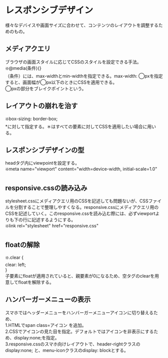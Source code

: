 # レスポンシブデザイン  
様々なデバイスや画面サイズに合わせて、コンテンツのレイアウトを調整するためのもの。  
## メディアクエリ
ブラウザの画面スタイルに応じてCSSのスタイルを設定できる手法。  
❇️@media(条件){}  
（条件）には、max-widthとmin-widthを指定できる。max-width: ◯pxを指定すると、画面幅が◯px以下のときにCSSを適用できる。  
◯pxの部分をブレイクポイントという。  
## レイアウトの崩れを治す
❇️box-sizing: border-box;  
*に対して指定する。＊はすべての要素に対してCSSを適用したい場合に用いる。  
## レスポンシブデザインの型
headタグ内にviewpointを設定する。  
❇️meta name="viewport" content="width=device-width, initial-scale=1.0"  
## responsive.cssの読み込み
stylesheet.cssにメディアクエリ用のCSSを記述しても問題ないが、CSSファイルを分割することで整理しやすくなる。responsive.cssにメディアクエリ用のCSSを記述していく。このresponsive.cssを読み込む際には、必ずviewportよりも下の行に記述するようにする。  
❇️link rel="stylesheet" href="responsive.css" 
## floatの解除
❇️.clear {  
  clear: left;  
}  
子要素にfloatが適用されていると、親要素が0になるため、空タグのclearを用意してfloatを解除する。  
## ハンバーガーメニューの表示
スマホではヘッダーメニューをハンバーガーメニューアイコンに切り替えるため、  
1.HTMLでspan class=アイコン を追加。  
2.CSSでアイコンの見た目を指定。デフォルトではアイコンを非表示にするため、display:none;を指定。  
3.responsive.cssのスマホ向けレイアウトで、header-rightクラスのdisplay:none; と、menu-iconクラスのdisplay: blockとする。


